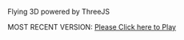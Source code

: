 Flying 3D powered by ThreeJS

MOST RECENT VERSION: [Please Click here to Play](https://rawcdn.githack.com/alperenbutun/Flying-3d/950ed48/index.html)

